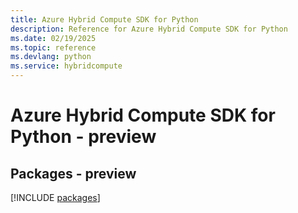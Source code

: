 ```yaml
---
title: Azure Hybrid Compute SDK for Python
description: Reference for Azure Hybrid Compute SDK for Python
ms.date: 02/19/2025
ms.topic: reference
ms.devlang: python
ms.service: hybridcompute
---
```

# Azure Hybrid Compute SDK for Python - preview
## Packages - preview
[!INCLUDE [packages](hybrid-compute-index.md)]